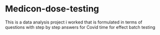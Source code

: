 # Medicon-dose-testing
This is a data analysis project i worked that is formulated in terms of questions with step by step answers for Covid time for effect batch testing
